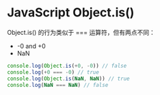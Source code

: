 # JavaScript Object.is()

Object.is() 的行为类似于 === 运算符，但有两点不同：

- -0 and +0
- NaN

```js
console.log(Object.is(+0, -0)) // false
console.log(+0 === -0) // true
console.log(Object.is(NaN, NaN)) // true
console.log(NaN === NaN) // false
```